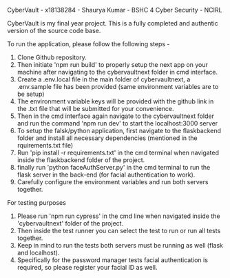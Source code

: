 CyberVault - x18138284 - Shaurya Kumar - BSHC 4 Cyber Security - NCIRL

CyberVault is my final year project. This is a fully completed and authentic version of the source code base.

To run the application, please follow the following steps - 

1. Clone Github repository.
2. Then initiate 'npm run build' to properly setup the next app on your machine after navigating to the cybervaultnext folder in cmd interface.
3. Create a .env.local file in the main folder of cybervaultnext, a .env.sample file has been provided (same environment variables are to be setup)
4. The environment variable keys will be provided with the github link in the .txt file that will be submitted for your convenience.
5. Then in the cmd interface again navigate to the cybervaultnext folder and run the command 'npm run dev' to start the localhost:3000 server
6. To setup the falsk/python application, first navigate to the flaskbackend folder and install all necessary dependencies (mentioned in the rquirements.txt file)
7. Run 'pip install -r requirements.txt' in the cmd terminal when navigated inside the flaskbackend folder of the project.
8. finally run 'python faceAuthServer.py' in the cmd terminal to run the flask server in the back-end (for facial authentication to work).
9. Carefully configure the environment variables and run both servers together.

For testing purposes 
1. Please run 'npm run cypress' in the cmd line when navigated inside the 'cybervaultnext' folder of the project.
2. Then inside the test runner you can select the test to run or run all tests together.
3. Keep in mind to run the tests both servers must be running as well (flask and localhost).
4. Specifically for the password manager tests facial authentication is required, so please register your facial ID as well.